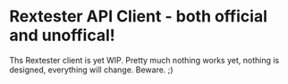 # Rextester API Client - both official and unoffical!

Ths Rextester client is yet WIP. Pretty much nothing works yet, nothing is designed, everything will change. Beware. ;)
